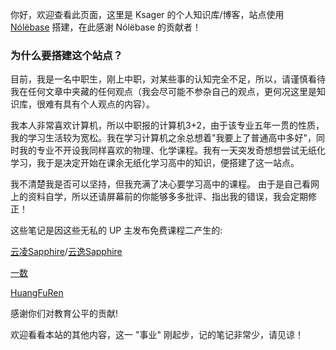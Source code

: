 你好，欢迎查看此页面，这里是 Ksager 的个人知识库/博客，站点使用 [Nólëbase](https://github.com/nolebase/nolebase) 搭建，在此感谢 Nólëbase 的贡献者！
### 为什么要搭建这个站点？

目前，我是一名中职生，刚上中职，对某些事的认知完全不足，所以，请谨慎看待我在任何文章中夹藏的任何观点（我会尽可能不参杂自己的观点，更何况这里是知识库，很难有具有个人观点的内容）。

我本人非常喜欢计算机，所以中职报的计算机3+2，由于该专业五年一贯的性质，我的学习生活较为宽松。我在学习计算机之余总想着"我要上了普通高中多好"，同时我的专业不开设我同样喜欢的物理、化学课程。我有一天突发奇想想尝试无纸化学习，我于是决定开始在课余无纸化学习高中的知识，便搭建了这一站点。

我不清楚我是否可以坚持，但我充满了决心要学习高中的课程。
由于是自己看网上的资料自学，所以还请屏幕前的你能够多多批评、指出我的错误，我会定期修正！

这些笔记是因这些无私的 UP 主发布免费课程二产生的: 

[云凌Sapphire](https://space.bilibili.com/1099876025)/[云逸Sapphire](https://space.bilibili.com/3494380319017375)

[一数](https://space.bilibili.com/14229967)

[HuangFuRen](https://space.bilibili.com/23630128)

感谢你们对教育公平的贡献! 

欢迎看看本站的其他内容，这一 "事业" 刚起步，记的笔记非常少，请见谅！
